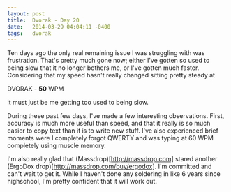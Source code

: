 ```yaml
---
layout: post
title:  Dvorak - Day 20
date:   2014-03-29 04:04:11 -0400
tags:   dvorak
---
```

Ten days ago the only real remaining issue I was struggling with was frustration. That's pretty much gone now; either I've gotten so used to being slow that it no longer bothers me, or I've gotten much faster. Considering that my speed hasn't really changed sitting pretty steady at

DVORAK - **50** WPM

it must just be me getting too used to being slow.

During these past few days, I've made a few interesting observations. First, accuracy is much more useful than speed, and that it really is so much easier to copy text than it is to write new stuff. I've also experienced brief moments were I completely forgot QWERTY and was typing at 60 WPM completely using muscle memory.

I'm also really glad that (Massdrop)[http://massdrop.com] stared another (ErgoDox drop)[http://massdrop.com/buy/ergodox]. I'm committed and can't wait to get it. While I haven't done any soldering in like 6 years since highschool, I'm pretty confident that it will work out.
